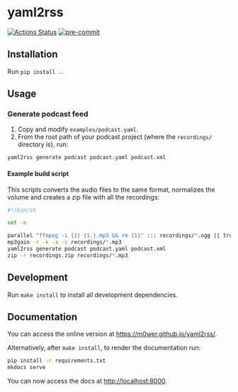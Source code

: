 # yaml2rss

[![Actions Status](
https://github.com/m0wer/yaml2rss/workflows/main.yml/badge.svg
)](https://github.com/m0wer/yaml2rss/actions)
[![pre-commit](
https://img.shields.io/badge/pre--commit-enabled-brightgreen?logo=pre-commit&logoColor=white
)](https://github.com/pre-commit/pre-commit)

## Installation

Run `pip install .`.

## Usage

### Generate podcast feed

1. Copy and modify `examples/podcast.yaml`.
1. From the root path of your podcast project (where the `recordings/`
  directory is), run:
  ```bash
  yaml2rss generate podcast podcast.yaml podcast.xml
  ```

#### Example build script

This scripts converts the audio files to the same format, normalizes the
volume and creates a zip file with all the recordings:

```bash
#!/bin/sh

set -e

parallel "ffmpeg -i {1} {1.}.mp3 && rm {1}" ::: recordings/*.ogg || true
mp3gain -r -k -a -c recordings/*.mp3
yaml2rss generate podcast podcast.yaml podcast.xml
zip -r recordings.zip recordings/*.mp3
```

## Development

Run `make install` to install all development dependencies.

## Documentation

You can access the online version at <https://m0wer.github.io/yaml2rss/>.

Alternatively, after `make install`, to render the documentation run:

```bash
pip install -r requirements.txt
mkdocs serve
```

You can now access the docs at <http://localhost:8000>.
